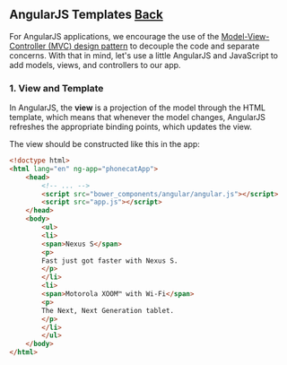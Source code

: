 ## AngularJS Templates [Back](./../angular1.md)

For AngularJS applications, we encourage the use of the [Model-View-Controller (MVC) design pattern](http://en.wikipedia.org/wiki/Model%E2%80%93View%E2%80%93Controller) to decouple the code and separate concerns. With that in mind, let's use a little AngularJS and JavaScript to add models, views, and controllers to our app.

### 1. View and Template

In AngularJS, the **view** is a projection of the model through the HTML template, which means that whenever the model changes, AngularJS refreshes the appropriate binding points, which updates the view.

The view should be constructed like this in the app:


```html
<!doctype html>
<html lang="en" ng-app="phonecatApp">
    <head>
        <!-- ... -->
        <script src="bower_components/angular/angular.js"></script>
        <script src="app.js"></script>
    </head>
    <body>
        <ul>
        <li>
        <span>Nexus S</span>
        <p>
        Fast just got faster with Nexus S.
        </p>
        </li>
        <li>
        <span>Motorola XOOM™ with Wi-Fi</span>
        <p>
        The Next, Next Generation tablet.
        </p>
        </li>
        </ul>
    </body>
</html>

```
